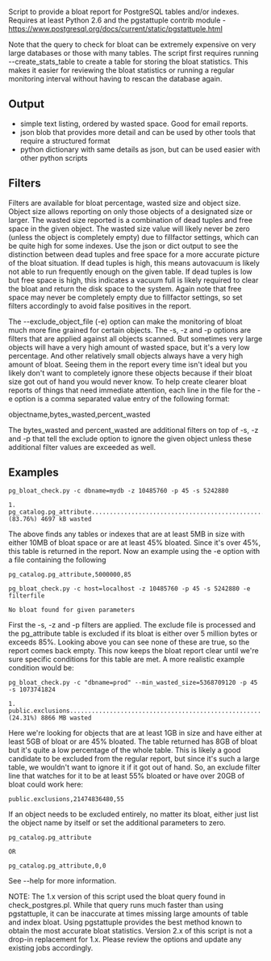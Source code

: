 Script to provide a bloat report for PostgreSQL tables and/or indexes. Requires at least Python 2.6 and the pgstattuple contrib module - https://www.postgresql.org/docs/current/static/pgstattuple.html

Note that the query to check for bloat can be extremely expensive on very large databases or those with many tables. The script first requires running --create_stats_table to create a table for storing the bloat statistics. This makes it easier for reviewing the bloat statistics or running a regular monitoring interval without having to rescan the database again.

Output
------
 - simple text listing, ordered by wasted space. Good for email reports.
 - json blob that provides more detail and can be used by other tools that require a structured format
 - python dictionary with same details as json, but can be used easier with other python scripts

Filters
-------
Filters are available for bloat percentage, wasted size and object size. Object size allows reporting on only those objects of a designated size or larger. The wasted size reported is a combination of dead tuples and free space in the given object. The wasted size value will likely never be zero (unless the object is completely empty) due to fillfactor settings, which can be quite high for some indexes. Use the json or dict output to see the distinction between dead tuples and free space for a more accurate picture of the bloat situation. If dead tuples is high, this means autovacuum is likely not able to run frequently enough on the given table. If dead tuples is low but free space is high, this indicates a vacuum full is likely required to clear the bloat and return the disk space to the system. Again note that free space may never be completely empty due to fillfactor settings, so set filters accordingly to avoid false positives in the report.

The --exclude_object_file (-e) option can make the monitoring of bloat much more fine grained for certain objects. The -s, -z and -p options are filters that are applied against all objects scanned. But sometimes very large objects will have a very high amount of wasted space, but it's a very low percentage. And other relatively small objects always have a very high amount of bloat. Seeing them in the report every time isn't ideal but you likely don't want to completely ignore these objects because if their bloat size got out of hand you would never know. To help create clearer bloat reports of things that need immediate attention, each line in the file for the -e option is a comma separated value entry of the following format: 

objectname,bytes_wasted,percent_wasted

The bytes_wasted and percent_wasted are additional filters on top of -s, -z and -p that tell the exclude option to ignore the given object unless these additional filter values are exceeded as well.

Examples
--------

```
pg_bloat_check.py -c dbname=mydb -z 10485760 -p 45 -s 5242880 

1. pg_catalog.pg_attribute....................................................(83.76%) 4697 kB wasted
```
The above finds any tables or indexes that are at least 5MB in size with either 10MB of bloat space or are at least 45% bloated. Since it's over 45%, this table is returned in the report. Now an example using the -e option with a file containing the following
```
pg_catalog.pg_attribute,5000000,85
```
```
pg_bloat_check.py -c host=localhost -z 10485760 -p 45 -s 5242880 -e filterfile

No bloat found for given parameters
```
First the -s, -z and -p filters are applied. The exclude file is processed and the pg_attribute table is excluded if its bloat is either over 5 million bytes or exceeds 85%. Looking above you can see none of these are true, so the report comes back empty. This now keeps the bloat report clear until we're sure specific conditions for this table are met. A more realistic example condition would be: 
```
pg_bloat_check.py -c "dbname=prod" --min_wasted_size=5368709120 -p 45 -s 1073741824

1. public.exclusions.....................................................(24.31%) 8866 MB wasted
```
Here we're looking for objects that are at least 1GB in size and have either at least 5GB of bloat or are 45% bloated. The table returned has 8GB of bloat but it's quite a low percentage of the whole table. This is likely a good candidate to be excluded from the regular report, but since it's such a large table, we wouldn't want to ignore it if it got out of hand. So, an exclude filter line that watches for it to be at least 55% bloated or have over 20GB of bloat could work here:
```
public.exclusions,21474836480,55
```
If an object needs to be excluded entirely, no matter its bloat, either just list the object name by itself or set the additional parameters to zero.
```
pg_catalog.pg_attribute

OR

pg_catalog.pg_attribute,0,0
```

See --help for more information.

NOTE: The 1.x version of this script used the bloat query found in check_postgres.pl. While that query runs much faster than using pgstattuple, it can be inaccurate at times missing large amounts of table and index bloat. Using pgstattuple provides the best method known to obtain the most accurate bloat statistics. Version 2.x of this script is not a drop-in replacement for 1.x. Please review the options and update any existing jobs accordingly.
